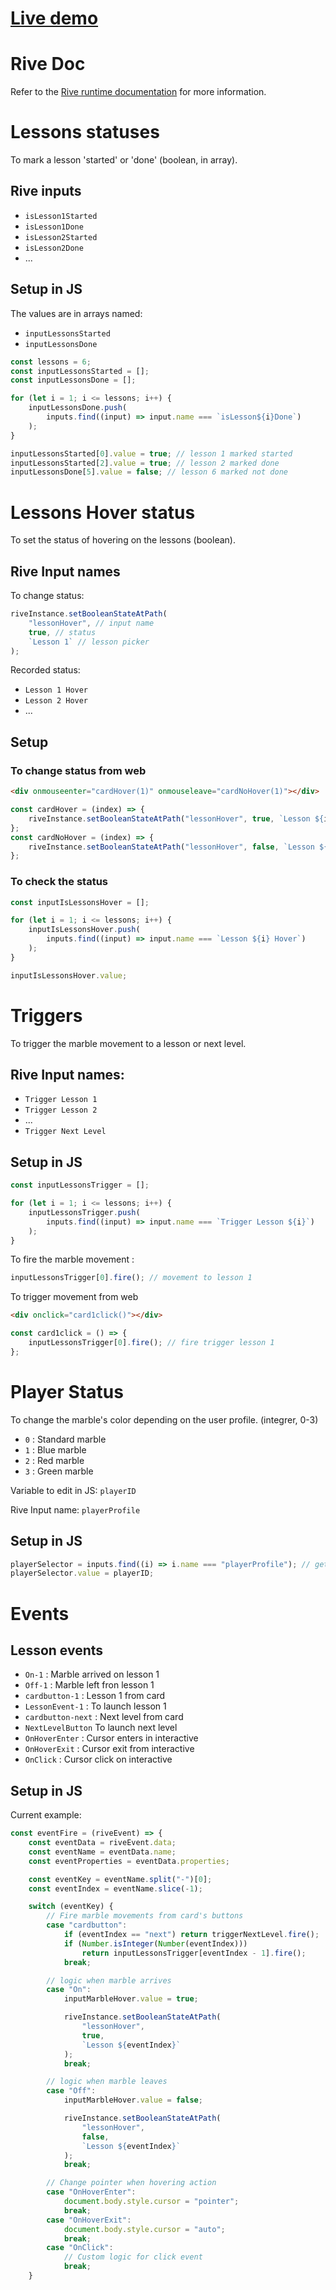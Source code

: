 # **[Live demo](https://guillaumecartoonbase.github.io/Pasqal-Floor_4/)**

# Rive Doc

Refer to the [Rive runtime documentation](https://help.rive.app/runtimes/overview) for more information.

# Lessons statuses

To mark a lesson 'started' or 'done' (boolean, in array).

## Rive inputs

- `isLesson1Started`
- `isLesson1Done`
- `isLesson2Started`
- `isLesson2Done`
- ...

## Setup in JS

The values are in arrays named:

- `inputLessonsStarted`
- `inputLessonsDone`

```js
const lessons = 6;
const inputLessonsStarted = [];
const inputLessonsDone = [];

for (let i = 1; i <= lessons; i++) {
	inputLessonsDone.push(
		inputs.find((input) => input.name === `isLesson${i}Done`)
	);
}

inputLessonsStarted[0].value = true; // lesson 1 marked started
inputLessonsStarted[2].value = true; // lesson 2 marked done
inputLessonsDone[5].value = false; // lesson 6 marked not done
```

# Lessons Hover status

To set the status of hovering on the lessons (boolean).

## Rive Input names

To change status:

```js
riveInstance.setBooleanStateAtPath(
	"lessonHover", // input name
	true, // status
	`Lesson 1` // lesson picker
);
```

Recorded status:

- `Lesson 1 Hover`
- `Lesson 2 Hover`
- ...

## Setup

### To change status from web

```html
<div onmouseenter="cardHover(1)" onmouseleave="cardNoHover(1)"></div>
```

```js
const cardHover = (index) => {
	riveInstance.setBooleanStateAtPath("lessonHover", true, `Lesson ${index}`);
};
const cardNoHover = (index) => {
	riveInstance.setBooleanStateAtPath("lessonHover", false, `Lesson ${index}`);
};
```

### To check the status

```js
const inputIsLessonsHover = [];

for (let i = 1; i <= lessons; i++) {
	inputIsLessonsHover.push(
		inputs.find((input) => input.name === `Lesson ${i} Hover`)
	);
}

inputIsLessonsHover.value;
```

# Triggers

To trigger the marble movement to a lesson or next level.

## Rive Input names:

- `Trigger Lesson 1`
- `Trigger Lesson 2`
- ...
- `Trigger Next Level`

## Setup in JS

```js
const inputLessonsTrigger = [];

for (let i = 1; i <= lessons; i++) {
	inputLessonsTrigger.push(
		inputs.find((input) => input.name === `Trigger Lesson ${i}`)
	);
}
```

To fire the marble movement :

```js
inputLessonsTrigger[0].fire(); // movement to lesson 1
```

To trigger movement from web

```html
<div onclick="card1click()"></div>
```

```js
const card1click = () => {
	inputLessonsTrigger[0].fire(); // fire trigger lesson 1
};
```

# Player Status

To change the marble's color depending on the user profile.
(integrer, 0-3)

- `0` : Standard marble
- `1` : Blue marble
- `2` : Red marble
- `3` : Green marble

Variable to edit in JS: `playerID`

Rive Input name: `playerProfile`

## Setup in JS

```js
playerSelector = inputs.find((i) => i.name === "playerProfile"); // get rive input
playerSelector.value = playerID;
```

# Events

## Lesson events

- `On-1` : Marble arrived on lesson 1
- `Off-1` : Marble left fron lesson 1
- `cardbutton-1` : Lesson 1 from card
- `LessonEvent-1` : To launch lesson 1
- `cardbutton-next` : Next level from card
- `NextLevelButton` To launch next level
- `OnHoverEnter` : Cursor enters in interactive
- `OnHoverExit` : Cursor exit from interactive
- `OnClick` : Cursor click on interactive

## Setup in JS

Current example:

```js
const eventFire = (riveEvent) => {
	const eventData = riveEvent.data;
	const eventName = eventData.name;
	const eventProperties = eventData.properties;

	const eventKey = eventName.split("-")[0];
	const eventIndex = eventName.slice(-1);

	switch (eventKey) {
		// Fire marble movements from card's buttons
		case "cardbutton":
			if (eventIndex == "next") return triggerNextLevel.fire();
			if (Number.isInteger(Number(eventIndex)))
				return inputLessonsTrigger[eventIndex - 1].fire();
			break;

		// logic when marble arrives
		case "On":
			inputMarbleHover.value = true;

			riveInstance.setBooleanStateAtPath(
				"lessonHover",
				true,
				`Lesson ${eventIndex}`
			);
			break;

		// logic when marble leaves
		case "Off":
			inputMarbleHover.value = false;

			riveInstance.setBooleanStateAtPath(
				"lessonHover",
				false,
				`Lesson ${eventIndex}`
			);
			break;

		// Change pointer when hovering action
		case "OnHoverEnter":
			document.body.style.cursor = "pointer";
			break;
		case "OnHoverExit":
			document.body.style.cursor = "auto";
			break;
		case "OnClick":
			// Custom logic for click event
			break;
	}
```
